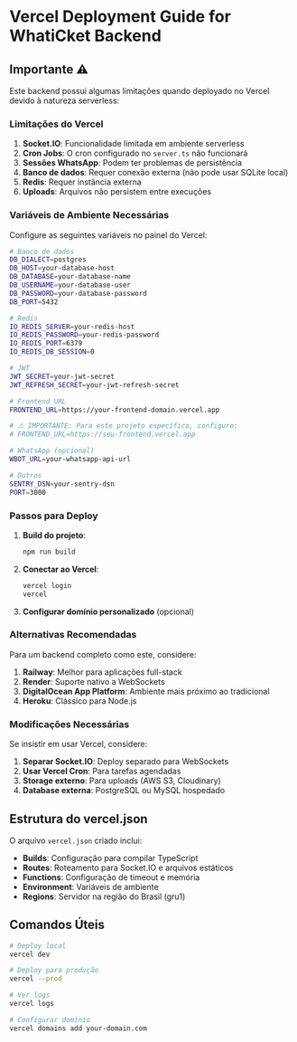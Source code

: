 # Vercel Deployment Guide for WhatiCket Backend

## Importante ⚠️

Este backend possui algumas limitações quando deployado no Vercel devido à natureza serverless:

### Limitações do Vercel
1. **Socket.IO**: Funcionalidade limitada em ambiente serverless
2. **Cron Jobs**: O cron configurado no `server.ts` não funcionará
3. **Sessões WhatsApp**: Podem ter problemas de persistência
4. **Banco de dados**: Requer conexão externa (não pode usar SQLite local)
5. **Redis**: Requer instância externa
6. **Uploads**: Arquivos não persistem entre execuções

### Variáveis de Ambiente Necessárias

Configure as seguintes variáveis no painel do Vercel:

```bash
# Banco de dados
DB_DIALECT=postgres
DB_HOST=your-database-host
DB_DATABASE=your-database-name
DB_USERNAME=your-database-user
DB_PASSWORD=your-database-password
DB_PORT=5432

# Redis
IO_REDIS_SERVER=your-redis-host
IO_REDIS_PASSWORD=your-redis-password
IO_REDIS_PORT=6379
IO_REDIS_DB_SESSION=0

# JWT
JWT_SECRET=your-jwt-secret
JWT_REFRESH_SECRET=your-jwt-refresh-secret

# Frontend URL
FRONTEND_URL=https://your-frontend-domain.vercel.app

# ⚠️ IMPORTANTE: Para este projeto específico, configure:
# FRONTEND_URL=https://seu-frontend.vercel.app

# WhatsApp (opcional)
WBOT_URL=your-whatsapp-api-url

# Outros
SENTRY_DSN=your-sentry-dsn
PORT=3000
```

### Passos para Deploy

1. **Build do projeto**:
   ```bash
   npm run build
   ```

2. **Conectar ao Vercel**:
   ```bash
   vercel login
   vercel
   ```

3. **Configurar domínio personalizado** (opcional)

### Alternativas Recomendadas

Para um backend completo como este, considere:

1. **Railway**: Melhor para aplicações full-stack
2. **Render**: Suporte nativo a WebSockets
3. **DigitalOcean App Platform**: Ambiente mais próximo ao tradicional
4. **Heroku**: Clássico para Node.js

### Modificações Necessárias

Se insistir em usar Vercel, considere:

1. **Separar Socket.IO**: Deploy separado para WebSockets
2. **Usar Vercel Cron**: Para tarefas agendadas
3. **Storage externo**: Para uploads (AWS S3, Cloudinary)
4. **Database externa**: PostgreSQL ou MySQL hospedado

## Estrutura do vercel.json

O arquivo `vercel.json` criado inclui:

- **Builds**: Configuração para compilar TypeScript
- **Routes**: Roteamento para Socket.IO e arquivos estáticos
- **Functions**: Configuração de timeout e memória
- **Environment**: Variáveis de ambiente
- **Regions**: Servidor na região do Brasil (gru1)

## Comandos Úteis

```bash
# Deploy local
vercel dev

# Deploy para produção
vercel --prod

# Ver logs
vercel logs

# Configurar domínio
vercel domains add your-domain.com
```
